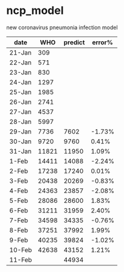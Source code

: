 # ncp_model
new coronavirus pneumonia infection model

| date   | WHO   | predict | error% |
| ------ | ----- | ------- | ------ |
| 21-Jan | 309   |         |        |
| 22-Jan | 571   |         |        |
| 23-Jan | 830   |         |        |
| 24-Jan | 1297  |         |        |
| 25-Jan | 1985  |         |        |
| 26-Jan | 2741  |         |        |
| 27-Jan | 4537  |         |        |
| 28-Jan | 5997  |         |        |
| 29-Jan | 7736  | 7602    | -1.73% |
| 30-Jan | 9720  | 9760    | 0.41%  |
| 31-Jan | 11821 | 11950   | 1.09%  |
| 1-Feb  | 14411 | 14088   | -2.24% |
| 2-Feb  | 17238 | 17240   | 0.01%  |
| 3-Feb  | 20438 | 20269   | -0.83% |
| 4-Feb  | 24363 | 23857   | -2.08% |
| 5-Feb  | 28086 | 28600   | 1.83%  |
| 6-Feb  | 31211 | 31959   | 2.40%  |
| 7-Feb  | 34598 | 34335   | -0.76% |
| 8-Feb  | 37251 | 37992   | 1.99%  |
| 9-Feb  | 40235 | 39824   | -1.02% |
| 10-Feb | 42638 | 43152   | 1.21%  |
| 11-Feb |       | 44934   |        |
